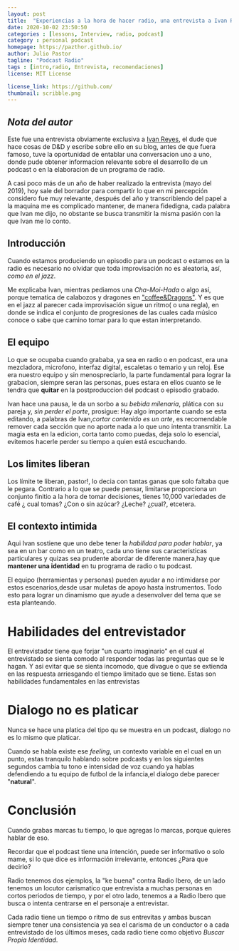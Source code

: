```yaml
---
layout: post
title:  "Experiencias a la hora de hacer radio, una entrevista a Ivan Reyes"
date: 2020-10-02 23:50:50
categories : [lessons, Interview, radio, podcast]
category : personal podcast
homepage: https://pazthor.github.io/
author: Julio Pastor
tagline: "Podcast Radio"
tags : [intro,radio, Entrevista, recomendaciones]
license: MIT License

license_link: https://github.com/
thumbnail: scribble.png
---
```


## *Nota del autor*

Este fue una entrevista obviamente exclusiva a [Ivan Reyes](https://i.reyescon.de/), el dude que
hace cosas de D&D y escribe sobre ello en su blog, antes de que fuera
famoso, tuve la oportunidad de entablar una conversacion uno a uno,
donde pude obtener informacion relevante sobre el desarrollo de un
podcast o en la elaboracion de un programa de radio.

A casi poco más de un año de haber realizado la entrevista (mayo del
2019), hoy sale del borrador para compartir lo que en mi percepción
considero fue muy relevante, después del año y transcribiendo del
papel a la maquina me es complicado mantener, de manera fidedigna,
cada palabra que Ivan me dijo, no obstante se busca transmitir la
misma pasión con la que Ivan me lo conto.

## Introducción

Cuando estamos produciendo un episodio para un podcast o estamos en
la radio es necesario no olvidar que toda improvisación no es
aleatoria, así, _como en el jazz_.

Me explicaba Ivan, mientras pediamos una _Cha-Moi-Hada_ o algo así,
porque tematica de calabozos y dragones en
["coffee&Dragons"](https://www.facebook.com/coffeeandragons). Y es que
en el jazz al parecer cada improvisación sigue un ritmo( o una regla),
en donde se indica el conjunto de progresiones de las cuales cada
músico conoce o sabe que camino tomar para lo que estan interpretando.

## El equipo

Lo que se ocupaba cuando grababa, ya sea en radio o en podcast,
era una mezcladora, microfono, interfaz digital, escaletas o temario y
un reloj. Ese era nuestro equipo y sin menospreciarlo, la parte
fundamental para lograr la grabacion, siempre seran las personas, pues
estara en ellos cuanto se le tendra que **quitar** en la
postproduccion del podcast o episodio grabado.

Ivan hace una pausa, le da un sorbo a su *bebida milenaria*, plática
con su pareja y, _sin perder el porte_, prosigue: Hay algo importante
cuando se esta editando, a palabras de Ivan,_cortar contenido es un
arte_, es recomendable remover cada sección que no aporte nada a lo
que uno intenta transmitir. La magia esta en la edicion, corta tanto
como puedas, deja solo lo esencial, evitemos hacerle perder su tiempo
a quien está escuchando.


## Los limites liberan

Los límite te liberan, pastor!, lo decia con tantas ganas que solo
faltaba que le pegara. Contrario a lo que se puede pensar, limitarse
proporciona un conjunto finitio a la hora de tomar decisiones, tienes
10,000 variedades de café ¿ cual tomas? ¿Con o sin azúcar? ¿Leche?
¿̣cual?, etcetera.



## El contexto intimida
Aqui Ivan sostiene que uno debe tener la _habilidad para poder
 hablar_, ya sea en un bar como en un teatro, cada uno tiene sus
 caracteristicas particulares y quizas sea prudente abordar de
 diferente manera,hay que **mantener una identidad** en tu programa de
 radio o tu podcast.


El equipo (herramientas y personas) pueden ayudar a no intimidarse por
estos escenarios,desde usar muletas de apoyo hasta instrumentos.  Todo
esto para lograr un dinamismo que ayude a desenvolver del tema que se
esta planteando.


# Habilidades del entrevistador
El entrevistador tiene que forjar "un cuarto imaginario" en el cual el
entrevistado se sienta comodo al responder todas las preguntas que se
le hagan. Y asi evitar que se sienta incomodo, que divague o que se
extienda en las respuesta arriesgando el tiempo limitado que se
tiene. Estas son habilidades fundamentales en las entrevistas

# Dialogo no es platicar
Nunca se hace una platica del tipo qu se muestra en un podcast,
dialogo no es lo mismo que platicar.

Cuando se habla existe ese *feeling*, un contexto variable en el cual
en un punto, estas tranquilo hablando sobre podcasts y en los
siguientes segundos cambia tu tono e intensidad de voz cuando ya
hablas defendiendo a tu equipo de futbol de la infancia,el dialogo
debe parecer "**natural**".

# Conclusión
Cuando grabas marcas tu tiempo, lo que agregas lo marcas, porque
quieres hablar de eso.

Recordar que el podcast tiene una intención, puede ser informativo o
solo mame, si lo que dice es información irrelevante, entonces ¿Para
que decirlo?

Radio tenemos dos ejemplos, la "ke buena" contra Radio Ibero, de un
lado tenemos un locutor carismatico que entrevista a muchas personas
en cortos periodos de tiempo, y por el otro lado, tenemos a a Radio
Ibero que busca o intenta centrarse en el personaje a entrevistar.



Cada radio tiene un tiempo o ritmo de sus entrevitas y ambas buscan
siempre tener una consistencia ya sea el carisma de un conductor o a
cada entrevistado de los últimos meses, cada radio tiene como objetivo
_Buscar Propia Identidad_.
